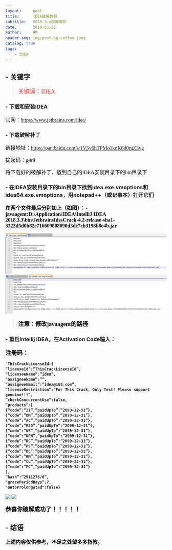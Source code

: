 ```yaml
---
layout:     post
title:      IDEA破解教程
subtitle:   2018.3.x破解缴存
date:       2019-03-21
author:     HM
header-img: img/post-bg-coffee.jpeg
catalog: true
tags:
    - IDEA
---
```


## - 关键字

><font color="#FF3030" size="4" face="宋体">关键词：IDEA </font>

### - 下载和安装IDEA

<font color="#000000" size="3" face="宋体">官网：<a href="https://www.jetbrains.com/idea/">https://www.jetbrains.com/idea/</a></font>

### - 下载破解补丁

<font color="#000000" size="3" face="宋体">链接地址：<a href="https://pan.baidu.com/s/1V5y6hTPMo1knK6d0ruZ3yg">https://pan.baidu.com/s/1V5y6hTPMo1knK6d0ruZ3yg</a></font>

<font color="#000000" size="3" face="宋体">提起码：g4r9</font>

<font color="#000000" size="3" face="宋体">将下载好的破解补丁，放到自己的IDEA安装目录下的bin目录下</font>

### - 在IDEA安装目录下的bin目录下找到idea.exe.vmoptions和idea64.exe.vmoptions，用notepad++（或记事本）打开它们

<font color="#000000" size="3" face="宋体"><strong>在两个文件最后分别加上（如图）：</font>
<font color="#000000" size="3" face="宋体"><strong>-javaagent:D:\Application\IDEA\IntelliJ IDEA 2018.3.3\bin\JetbrainsIdesCrack-4.2-release-sha1-3323d5d0b82e716609808090d3dc7cb3198b8c4b.jar</font>

<img src="/img/poj1.jpg"/>
<img src="/img/poj2.jpg"/>

><font color="#000000" size="4" face="宋体">注意：修改javaagent的路径 </font>

### - 重启Intellij IDEA，在Activation Code输入：

<font color="#000000" size="4" face="宋体">注册码：</font>

    `ThisCrackLicenseId-{ 
    “licenseId”:”ThisCrackLicenseId”, 
    “licenseeName”:”idea”, 
    “assigneeName”:”“, 
    “assigneeEmail”:”idea@163.com”, 
    “licenseRestriction”:”For This Crack, Only Test! Please support genuine!!!”, 
    “checkConcurrentUse”:false, 
    “products”:[ 
    {“code”:”II”,”paidUpTo”:”2099-12-31”}, 
    {“code”:”DM”,”paidUpTo”:”2099-12-31”}, 
    {“code”:”AC”,”paidUpTo”:”2099-12-31”}, 
    {“code”:”RS0”,”paidUpTo”:”2099-12-31”}, 
    {“code”:”WS”,”paidUpTo”:”2099-12-31”}, 
    {“code”:”DPN”,”paidUpTo”:”2099-12-31”}, 
    {“code”:”RC”,”paidUpTo”:”2099-12-31”}, 
    {“code”:”PS”,”paidUpTo”:”2099-12-31”}, 
    {“code”:”DC”,”paidUpTo”:”2099-12-31”}, 
    {“code”:”RM”,”paidUpTo”:”2099-12-31”}, 
    {“code”:”CL”,”paidUpTo”:”2099-12-31”}, 
    {“code”:”PC”,”paidUpTo”:”2099-12-31”} 
    ], 
    “hash”:”2911276/0”, 
    “gracePeriodDays”:7, 
    "autoProlongated":false}

![](https://img-blog.csdn.net/20180318125832208)
![](https://img-blog.csdn.net/20180318125923735)

<font color="#000000" size="4" face="宋体">恭喜你破解成功了！！！！！</font>
## - 结语

<font color="#000000" size="3" face="宋体">上述内容仅供参考，不足之处望多多指教。</font>


